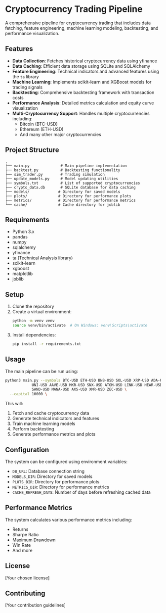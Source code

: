 # Cryptocurrency Trading Pipeline

A comprehensive pipeline for cryptocurrency trading that includes data fetching, feature engineering, machine learning modeling, backtesting, and performance visualization.

## Features

- **Data Collection**: Fetches historical cryptocurrency data using yfinance
- **Data Caching**: Efficient data storage using SQLite and SQLAlchemy
- **Feature Engineering**: Technical indicators and advanced features using the `ta` library
- **Machine Learning**: Implements scikit-learn and XGBoost models for trading signals
- **Backtesting**: Comprehensive backtesting framework with transaction costs
- **Performance Analysis**: Detailed metrics calculation and equity curve visualization
- **Multi-Cryptocurrency Support**: Handles multiple cryptocurrencies including:
  - Bitcoin (BTC-USD)
  - Ethereum (ETH-USD)
  - And many other major cryptocurrencies

## Project Structure

```
.
├── main.py              # Main pipeline implementation
├── backtest.py          # Backtesting functionality
├── sim_trader.py        # Trading simulation
├── update_models.py     # Model updating utilities
├── symbols.txt          # List of supported cryptocurrencies
├── crypto_data.db       # SQLite database for data caching
├── models/             # Directory for saved models
├── plots/              # Directory for performance plots
├── metrics/            # Directory for performance metrics
└── cache/              # Cache directory for joblib
```

## Requirements

- Python 3.x
- pandas
- numpy
- sqlalchemy
- yfinance
- ta (Technical Analysis library)
- scikit-learn
- xgboost
- matplotlib
- joblib

## Setup

1. Clone the repository
2. Create a virtual environment:
   ```bash
   python -m venv venv
   source venv/bin/activate  # On Windows: venv\Scripts\activate
   ```
3. Install dependencies:
   ```bash
   pip install -r requirements.txt
   ```

## Usage

The main pipeline can be run using:

```bash
python3 main.py --symbols BTC-USD ETH-USD BNB-USD SOL-USD XRP-USD ADA-USD AVAX-USD DOT-USD DOGE-USD MATIC-USD \
            UNI-USD AAVE-USD MKR-USD SNX-USD ATOM-USD LINK-USD NEAR-USD \
            SAND-USD MANA-USD AXS-USD XMR-USD ZEC-USD \
  --capital 10000 \
```

This will:
1. Fetch and cache cryptocurrency data
2. Generate technical indicators and features
3. Train machine learning models
4. Perform backtesting
5. Generate performance metrics and plots

## Configuration

The system can be configured using environment variables:
- `DB_URL`: Database connection string
- `MODELS_DIR`: Directory for saved models
- `PLOTS_DIR`: Directory for performance plots
- `METRICS_DIR`: Directory for performance metrics
- `CACHE_REFRESH_DAYS`: Number of days before refreshing cached data

## Performance Metrics

The system calculates various performance metrics including:
- Returns
- Sharpe Ratio
- Maximum Drawdown
- Win Rate
- And more

## License

[Your chosen license]

## Contributing

[Your contribution guidelines] 